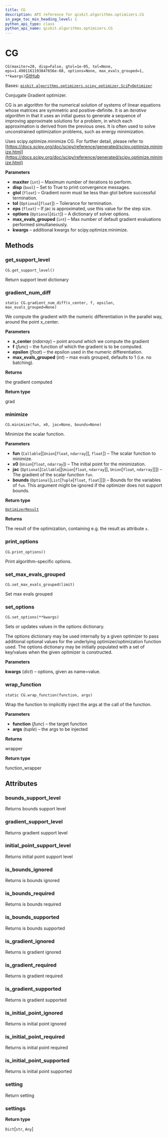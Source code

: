 ```yaml
---
title: CG
description: API reference for qiskit.algorithms.optimizers.CG
in_page_toc_min_heading_level: 1
python_api_type: class
python_api_name: qiskit.algorithms.optimizers.CG
---
```


# CG

<span id="qiskit.algorithms.optimizers.CG" />

`CG(maxiter=20, disp=False, gtol=1e-05, tol=None, eps=1.4901161193847656e-08, options=None, max_evals_grouped=1, **kwargs)`[GitHub](https://github.com/qiskit/qiskit/tree/stable/0.23/qiskit/algorithms/optimizers/cg.py "view source code")

Bases: [`qiskit.algorithms.optimizers.scipy_optimizer.SciPyOptimizer`](qiskit.algorithms.optimizers.SciPyOptimizer "qiskit.algorithms.optimizers.scipy_optimizer.SciPyOptimizer")

Conjugate Gradient optimizer.

CG is an algorithm for the numerical solution of systems of linear equations whose matrices are symmetric and positive-definite. It is an *iterative algorithm* in that it uses an initial guess to generate a sequence of improving approximate solutions for a problem, in which each approximation is derived from the previous ones. It is often used to solve unconstrained optimization problems, such as energy minimization.

Uses scipy.optimize.minimize CG. For further detail, please refer to [https://docs.scipy.org/doc/scipy/reference/generated/scipy.optimize.minimize.html](https://docs.scipy.org/doc/scipy/reference/generated/scipy.optimize.minimize.html)

**Parameters**

*   **maxiter** (`int`) – Maximum number of iterations to perform.
*   **disp** (`bool`) – Set to True to print convergence messages.
*   **gtol** (`float`) – Gradient norm must be less than gtol before successful termination.
*   **tol** (`Optional`\[`float`]) – Tolerance for termination.
*   **eps** (`float`) – If jac is approximated, use this value for the step size.
*   **options** (`Optional`\[`dict`]) – A dictionary of solver options.
*   **max\_evals\_grouped** (`int`) – Max number of default gradient evaluations performed simultaneously.
*   **kwargs** – additional kwargs for scipy.optimize.minimize.

## Methods

### get\_support\_level

<span id="qiskit.algorithms.optimizers.CG.get_support_level" />

`CG.get_support_level()`

Return support level dictionary

### gradient\_num\_diff

<span id="qiskit.algorithms.optimizers.CG.gradient_num_diff" />

`static CG.gradient_num_diff(x_center, f, epsilon, max_evals_grouped=None)`

We compute the gradient with the numeric differentiation in the parallel way, around the point x\_center.

**Parameters**

*   **x\_center** (*ndarray*) – point around which we compute the gradient
*   **f** (*func*) – the function of which the gradient is to be computed.
*   **epsilon** (*float*) – the epsilon used in the numeric differentiation.
*   **max\_evals\_grouped** (*int*) – max evals grouped, defaults to 1 (i.e. no batching).

**Returns**

the gradient computed

**Return type**

grad

### minimize

<span id="qiskit.algorithms.optimizers.CG.minimize" />

`CG.minimize(fun, x0, jac=None, bounds=None)`

Minimize the scalar function.

**Parameters**

*   **fun** (`Callable`\[\[`Union`\[`float`, `ndarray`]], `float`]) – The scalar function to minimize.
*   **x0** (`Union`\[`float`, `ndarray`]) – The initial point for the minimization.
*   **jac** (`Optional`\[`Callable`\[\[`Union`\[`float`, `ndarray`]], `Union`\[`float`, `ndarray`]]]) – The gradient of the scalar function `fun`.
*   **bounds** (`Optional`\[`List`\[`Tuple`\[`float`, `float`]]]) – Bounds for the variables of `fun`. This argument might be ignored if the optimizer does not support bounds.

**Return type**

[`OptimizerResult`](qiskit.algorithms.optimizers.OptimizerResult "qiskit.algorithms.optimizers.optimizer.OptimizerResult")

**Returns**

The result of the optimization, containing e.g. the result as attribute `x`.

### print\_options

<span id="qiskit.algorithms.optimizers.CG.print_options" />

`CG.print_options()`

Print algorithm-specific options.

### set\_max\_evals\_grouped

<span id="qiskit.algorithms.optimizers.CG.set_max_evals_grouped" />

`CG.set_max_evals_grouped(limit)`

Set max evals grouped

### set\_options

<span id="qiskit.algorithms.optimizers.CG.set_options" />

`CG.set_options(**kwargs)`

Sets or updates values in the options dictionary.

The options dictionary may be used internally by a given optimizer to pass additional optional values for the underlying optimizer/optimization function used. The options dictionary may be initially populated with a set of key/values when the given optimizer is constructed.

**Parameters**

**kwargs** (*dict*) – options, given as name=value.

### wrap\_function

<span id="qiskit.algorithms.optimizers.CG.wrap_function" />

`static CG.wrap_function(function, args)`

Wrap the function to implicitly inject the args at the call of the function.

**Parameters**

*   **function** (*func*) – the target function
*   **args** (*tuple*) – the args to be injected

**Returns**

wrapper

**Return type**

function\_wrapper

## Attributes

<span id="qiskit.algorithms.optimizers.CG.bounds_support_level" />

### bounds\_support\_level

Returns bounds support level

<span id="qiskit.algorithms.optimizers.CG.gradient_support_level" />

### gradient\_support\_level

Returns gradient support level

<span id="qiskit.algorithms.optimizers.CG.initial_point_support_level" />

### initial\_point\_support\_level

Returns initial point support level

<span id="qiskit.algorithms.optimizers.CG.is_bounds_ignored" />

### is\_bounds\_ignored

Returns is bounds ignored

<span id="qiskit.algorithms.optimizers.CG.is_bounds_required" />

### is\_bounds\_required

Returns is bounds required

<span id="qiskit.algorithms.optimizers.CG.is_bounds_supported" />

### is\_bounds\_supported

Returns is bounds supported

<span id="qiskit.algorithms.optimizers.CG.is_gradient_ignored" />

### is\_gradient\_ignored

Returns is gradient ignored

<span id="qiskit.algorithms.optimizers.CG.is_gradient_required" />

### is\_gradient\_required

Returns is gradient required

<span id="qiskit.algorithms.optimizers.CG.is_gradient_supported" />

### is\_gradient\_supported

Returns is gradient supported

<span id="qiskit.algorithms.optimizers.CG.is_initial_point_ignored" />

### is\_initial\_point\_ignored

Returns is initial point ignored

<span id="qiskit.algorithms.optimizers.CG.is_initial_point_required" />

### is\_initial\_point\_required

Returns is initial point required

<span id="qiskit.algorithms.optimizers.CG.is_initial_point_supported" />

### is\_initial\_point\_supported

Returns is initial point supported

<span id="qiskit.algorithms.optimizers.CG.setting" />

### setting

Return setting

<span id="qiskit.algorithms.optimizers.CG.settings" />

### settings

**Return type**

`Dict`\[`str`, `Any`]


